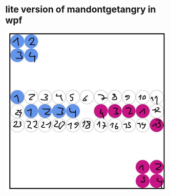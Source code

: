 # lite version of mandontgetangry in wpf

![Cell Positions](/ManDontGetAngryGame/CellPositions.JPG?raw=true "Cell Positions")
